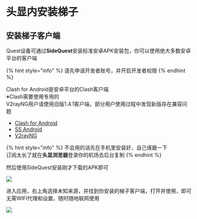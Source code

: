 # 头显内安装梯子

## 安装梯子客户端

Quest设备可通过**SideQuest**安装标准安卓APK安装包，你可以使用绝大多数安卓平台的客户端

{% hint style="info" %}
请先申请开发者账号，并开启开发者权限
{% endhint %}

Clash for Android是安卓平台的Clash客户端\
&#x20;   ※Clash需要使用专用的\
V2rayNG用户请使用旧版1.4.1客户端，部分用户使用过程中发现新版存在兼容问题

* [Clash for Android](https://github.com/Kr328/ClashForAndroid/releases)
* [SS Android](https://github.com/shadowsocks/shadowsocks-android/releases)
* [V2rayNG](https://github.com/2dust/v2rayNG/releases/tag/1.4.1)

{% hint style="info" %}
不会用的话先在手机里安装好，自己琢磨一下\
订阅太长了就在**头显浏览器**登录你的机场去后台复制
{% endhint %}

然后使用SideQuest安装刚才下载的APK即可

![](https://cdn.jsdelivr.net/gh/EYW-015/Oculus-guide-China/img/quest/install.png)

进入应用，右上角选择未知来源，并找到你安装的梯子客户端，打开并使用，即可无需WIFI代理和设置，随时随地联网使用

![](https://cdn.jsdelivr.net/gh/EYW-015/Oculus-guide-China/img/quest/uks.webp)
